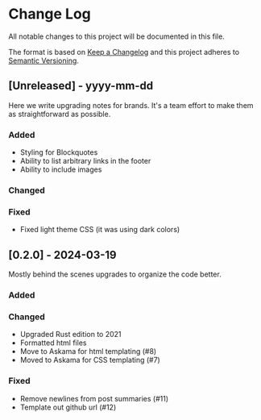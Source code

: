 # Change Log
All notable changes to this project will be documented in this file.
 
The format is based on [Keep a Changelog](http://keepachangelog.com/)
and this project adheres to [Semantic Versioning](http://semver.org/).

## [Unreleased] - yyyy-mm-dd
 
Here we write upgrading notes for brands. It's a team effort to make them as
straightforward as possible.
 
### Added
 - Styling for Blockquotes
 - Ability to list arbitrary links in the footer
 - Ability to include images
 
### Changed
 
### Fixed
 - Fixed light theme CSS (it was using dark colors)
 
## [0.2.0] - 2024-03-19
 
Mostly behind the scenes upgrades to organize the code better.
 
### Added
 
### Changed
 - Upgraded Rust edition to 2021
 - Formatted html files
 - Move to Askama for html templating (#8)
 - Moved to Askama for CSS templating (#7)
 
### Fixed
 - Remove newlines from post summaries (#11)
 - Template out github url (#12)
